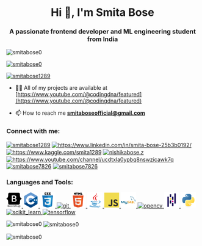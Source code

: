 <h1 align="center">Hi 👋, I'm Smita Bose</h1>
<h3 align="center">A passionate frontend developer and ML engineering student from India</h3>

<p align="left"> <img src="https://komarev.com/ghpvc/?username=smitabose0&label=Profile%20views&color=0e75b6&style=flat" alt="smitabose0" /> </p>

<p align="left"> <a href="https://github.com/ryo-ma/github-profile-trophy"><img src="https://github-profile-trophy.vercel.app/?username=smitabose0" alt="smitabose0" /></a> </p>

<p align="left"> <a href="https://twitter.com/smitabose1289" target="blank"><img src="https://img.shields.io/twitter/follow/smitabose1289?logo=twitter&style=for-the-badge" alt="smitabose1289" /></a> </p>

- 👨‍💻 All of my projects are available at [https://www.youtube.com/@codingdna/featured](https://www.youtube.com/@codingdna/featured)

- 📫 How to reach me **smitaboseofficial@gmail.com**

<h3 align="left">Connect with me:</h3>
<p align="left">
<a href="https://twitter.com/smitabose1289" target="blank"><img align="center" src="https://raw.githubusercontent.com/rahuldkjain/github-profile-readme-generator/master/src/images/icons/Social/twitter.svg" alt="smitabose1289" height="30" width="40" /></a>
<a href="https://linkedin.com/in/https://www.linkedin.com/in/smita-bose-25b3b0192/" target="blank"><img align="center" src="https://raw.githubusercontent.com/rahuldkjain/github-profile-readme-generator/master/src/images/icons/Social/linked-in-alt.svg" alt="https://www.linkedin.com/in/smita-bose-25b3b0192/" height="30" width="40" /></a>
<a href="https://kaggle.com/https://www.kaggle.com/smita1289" target="blank"><img align="center" src="https://raw.githubusercontent.com/rahuldkjain/github-profile-readme-generator/master/src/images/icons/Social/kaggle.svg" alt="https://www.kaggle.com/smita1289" height="30" width="40" /></a>
<a href="https://instagram.com/nishikabose.z" target="blank"><img align="center" src="https://raw.githubusercontent.com/rahuldkjain/github-profile-readme-generator/master/src/images/icons/Social/instagram.svg" alt="nishikabose.z" height="30" width="40" /></a>
<a href="https://www.youtube.com/c/https://www.youtube.com/channel/ucdtxla0ypbq8nswzicawk7q" target="blank"><img align="center" src="https://raw.githubusercontent.com/rahuldkjain/github-profile-readme-generator/master/src/images/icons/Social/youtube.svg" alt="https://www.youtube.com/channel/ucdtxla0ypbq8nswzicawk7q" height="30" width="40" /></a>
<a href="https://www.hackerrank.com/smitabose7826" target="blank"><img align="center" src="https://raw.githubusercontent.com/rahuldkjain/github-profile-readme-generator/master/src/images/icons/Social/hackerrank.svg" alt="smitabose7826" height="30" width="40" /></a>
<a href="https://auth.geeksforgeeks.org/user/smitabose7826" target="blank"><img align="center" src="https://raw.githubusercontent.com/rahuldkjain/github-profile-readme-generator/master/src/images/icons/Social/geeks-for-geeks.svg" alt="smitabose7826" height="30" width="40" /></a>
</p>

<h3 align="left">Languages and Tools:</h3>
<p align="left"> <a href="https://getbootstrap.com" target="_blank" rel="noreferrer"> <img src="https://raw.githubusercontent.com/devicons/devicon/master/icons/bootstrap/bootstrap-plain-wordmark.svg" alt="bootstrap" width="40" height="40"/> </a> <a href="https://www.w3schools.com/cpp/" target="_blank" rel="noreferrer"> <img src="https://raw.githubusercontent.com/devicons/devicon/master/icons/cplusplus/cplusplus-original.svg" alt="cplusplus" width="40" height="40"/> </a> <a href="https://www.w3schools.com/css/" target="_blank" rel="noreferrer"> <img src="https://raw.githubusercontent.com/devicons/devicon/master/icons/css3/css3-original-wordmark.svg" alt="css3" width="40" height="40"/> </a> <a href="https://git-scm.com/" target="_blank" rel="noreferrer"> <img src="https://www.vectorlogo.zone/logos/git-scm/git-scm-icon.svg" alt="git" width="40" height="40"/> </a> <a href="https://www.w3.org/html/" target="_blank" rel="noreferrer"> <img src="https://raw.githubusercontent.com/devicons/devicon/master/icons/html5/html5-original-wordmark.svg" alt="html5" width="40" height="40"/> </a> <a href="https://www.java.com" target="_blank" rel="noreferrer"> <img src="https://raw.githubusercontent.com/devicons/devicon/master/icons/java/java-original.svg" alt="java" width="40" height="40"/> </a> <a href="https://developer.mozilla.org/en-US/docs/Web/JavaScript" target="_blank" rel="noreferrer"> <img src="https://raw.githubusercontent.com/devicons/devicon/master/icons/javascript/javascript-original.svg" alt="javascript" width="40" height="40"/> </a> <a href="https://www.mysql.com/" target="_blank" rel="noreferrer"> <img src="https://raw.githubusercontent.com/devicons/devicon/master/icons/mysql/mysql-original-wordmark.svg" alt="mysql" width="40" height="40"/> </a> <a href="https://opencv.org/" target="_blank" rel="noreferrer"> <img src="https://www.vectorlogo.zone/logos/opencv/opencv-icon.svg" alt="opencv" width="40" height="40"/> </a> <a href="https://pandas.pydata.org/" target="_blank" rel="noreferrer"> <img src="https://raw.githubusercontent.com/devicons/devicon/2ae2a900d2f041da66e950e4d48052658d850630/icons/pandas/pandas-original.svg" alt="pandas" width="40" height="40"/> </a> <a href="https://www.python.org" target="_blank" rel="noreferrer"> <img src="https://raw.githubusercontent.com/devicons/devicon/master/icons/python/python-original.svg" alt="python" width="40" height="40"/> </a> <a href="https://scikit-learn.org/" target="_blank" rel="noreferrer"> <img src="https://upload.wikimedia.org/wikipedia/commons/0/05/Scikit_learn_logo_small.svg" alt="scikit_learn" width="40" height="40"/> </a> <a href="https://www.tensorflow.org" target="_blank" rel="noreferrer"> <img src="https://www.vectorlogo.zone/logos/tensorflow/tensorflow-icon.svg" alt="tensorflow" width="40" height="40"/> </a> </p>

<p><img align="left" src="https://github-readme-stats.vercel.app/api/top-langs?username=smitabose0&show_icons=true&locale=en&layout=compact" alt="smitabose0" /></p>

<p>&nbsp;<img align="center" src="https://github-readme-stats.vercel.app/api?username=smitabose0&show_icons=true&locale=en" alt="smitabose0" /></p>

<p><img align="center" src="https://github-readme-streak-stats.herokuapp.com/?user=smitabose0&" alt="smitabose0" /></p>
